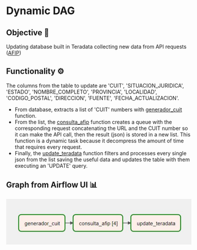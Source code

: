 # Dynamic DAG
## Objective 📝
Updating database built in Teradata collecting new data from API requests ([AFIP](https://afip.tangofactura.com/Rest/))

## Functionality ⚙️
The columns from the table to update are 'CUIT', 'SITUACION_JURIDICA', 'ESTADO', 'NOMBRE_COMPLETO', 'PROVINCIA', 'LOCALIDAD', 'CODIGO_POSTAL', 'DIRECCION', 'FUENTE', 'FECHA_ACTUALIZACION'.

* From database, extracts a list of 'CUIT' numbers with [generador_cuit](https://github.com/Skjalda7/dynamic-dag-api-to-teradata/blob/main/update_funcional%20-%20GH.py#:~:text=def%20generador_cuit()%3A) function. 
* From the list, the [consulta_afip](https://github.com/Skjalda7/dynamic-dag-api-to-teradata/blob/main/update_funcional%20-%20GH.py#:~:text=def%20consulta_afip(listas_cuits)) function creates a queue with the corresponding request concatenating the URL and the CUIT number so it can make the API call, then the result (json) is stored in a new list. This function is a dynamic task because it decompress the amount of time that requires every request.
* Finally, the [update_teradata](https://github.com/Skjalda7/dynamic-dag-api-to-teradata/blob/main/update_funcional%20-%20GH.py#:~:text=def%20update_teradata(lista)) function filters and processes every single json from the list saving the useful data and updates the table with them executing an 'UPDATE' query.

## Graph from Airflow UI 📊
![graph from airflow ui](https://github.com/Skjalda7/dynamic-dag-api-to-teradata/blob/main/graph.JPG)
